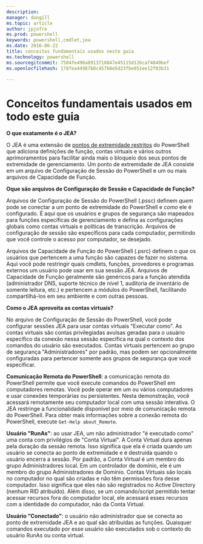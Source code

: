 ```yaml
---
description: 
manager: dongill
ms.topic: article
author: jpjofre
ms.prod: powershell
keywords: powershell,cmdlet,jea
ms.date: 2016-06-22
title: conceitos fundamentais usados neste guia
ms.technology: powershell
ms.sourcegitcommit: 7504fe496a8913718847e45115d126caf4049bef
ms.openlocfilehash: 178fea44987b0c457b8e5d23fbe851ee12f03b31

---
```


# Conceitos fundamentais usados em todo este guia
**O que exatamente é o JEA?**

O JEA é uma extensão de [pontos de extremidade restritos](http://blogs.technet.com/b/heyscriptingguy/archive/2014/03/31/introduction-to-powershell-endpoints.aspx) do PowerShell que adiciona definições de função, contas virtuais e vários outros aprimoramentos para facilitar ainda mais o bloqueio dos seus pontos de extremidade de gerenciamento.
Um ponto de extremidade de JEA consiste em um arquivo de Configuração de Sessão do PowerShell e um ou mais arquivos de Capacidade de Função.

**Oque são arquivos de Configuração de Sessão e Capacidade de Função?**

Arquivos de Configuração de Sessão do PowerShell (.pssc) definem *quem* pode se conectar a um ponto de extremidade do PowerShell e *como* ele é configurado.
É aqui que os usuários e grupos de segurança são mapeados para funções específicas de gerenciamento e defina as configurações globais como contas virtuais e políticas de transcrição.
Arquivos de configuração de sessão são específicos para cada computador, permitindo que você controle o acesso por computador, se desejado.

Arquivos de Capacidade de Função do PowerShell (.psrc) definem o *que* os usuários que pertencem a uma função são capazes de fazer no sistema.
Aqui você pode restringir quais cmdlets, funções, provedores e programas externos um usuário pode usar em sua sessão JEA.
Arquivos de Capacidade de Função geralmente são genéricos para a função atendida (administrador DNS, suporte técnico de nível 1, auditoria de inventário de somente leitura, etc.) e pertencem a módulos do PowerShell, facilitando compartilhá-los em seu ambiente e com outras pessoas.

**Como o JEA aproveita as contas virtuais?**

No arquivo de Configuração de Sessão do PowerShell, você pode configurar sessões JEA para usar contas virtuais "Executar como".
As contas virtuais são contas privilegiadas avulsas geradas para o usuário específico da conexão nessa sessão específica na qual o contexto dos comandos do usuário são executados.
Contas virtuais pertencem ao grupo de segurança "Administradores" por padrão, mas podem ser opcionalmente configuradas para pertencer somente aos grupos de segurança que você especificar.

**Comunicação Remota do PowerShell**: a comunicação remota do PowerShell permite que você execute comandos do PowerShell em computadores remotas.
Você pode operar em um ou vários computadores e usar conexões temporárias ou persistentes.
Nesta demonstração, você acessará remotamente seu computador local com uma sessão interativa.
O JEA restringe a funcionalidade disponível por meio de comunicação remota do PowerShell.
Para obter mais informações sobre a conexão remota do PowerShell, execute `Get-Help about_Remote`.

**Usuário "RunAs"**: ao usar JEA, um não administrador "é executado como" uma conta com privilégios de "Conta Virtual".
A Conta Virtual dura apenas pela duração da sessão remota.
Isso significa que ela é criada quando um usuário se conecta ao ponto de extremidade e é destruída quando o usuário encerra a sessão.
Por padrão, a Conta Virtual é um membro do grupo Administradores local.
Em um controlador de domínio, ele é um membro do grupo Administradores de Domínio.
Contas Virtuais são locais no computador no qual são criadas e não têm permissões fora desse computador.
Isso significa que eles não são registrados no Active Directory (nenhum RID atribuído).
Além disso, se um comando/script permitido tentar acessar recursos fora do computador local, ele acessará esses recursos com a identidade do computador, não da Conta Virtual.

**Usuário "Conectado"**: o usuário não administrador que se conecta ao ponto de extremidade JEA e ao qual são atribuídas as funções.
Quaisquer comandos executado por esse usuário são executados sob o contexto do usuário RunAs ou conta virtual.




<!--HONumber=Jun16_HO4-->


